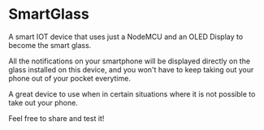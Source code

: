 # SmartGlass

A smart IOT device that uses just a NodeMCU and an OLED Display to become the smart glass.

All the notifications on your smartphone will be displayed directly on the glass installed on this device, and you won't
have to keep taking out your phone out of your pocket everytime.

A great device to use when in certain situations where it is not possible to take out your phone.

Feel free to share and test it!
